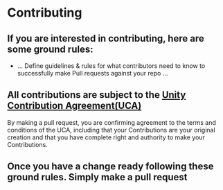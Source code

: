 # Contributing

## If you are interested in contributing, here are some ground rules:

* ... Define guidelines & rules for what contributors need to know to successfully make Pull requests against your repo
  ...

## All contributions are subject to the [Unity Contribution Agreement(UCA)](https://unity3d.com/legal/licenses/Unity_Contribution_Agreement)

By making a pull request, you are confirming agreement to the terms and conditions of the UCA, including that your
Contributions are your original creation and that you have complete right and authority to make your Contributions.

## Once you have a change ready following these ground rules. Simply make a pull request
